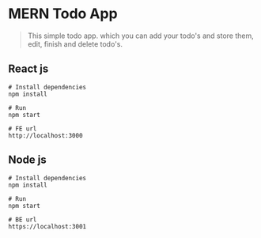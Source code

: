 # MERN Todo App

> This simple todo app. which you can add your todo's and store them, edit, finish and delete todo's.

## React js

```
# Install dependencies
npm install

# Run
npm start

# FE url
http://localhost:3000

```

## Node js


```
# Install dependencies
npm install

# Run
npm start

# BE url
https://localhost:3001
```
